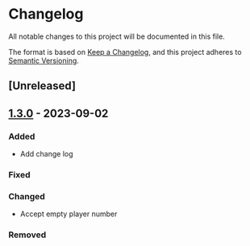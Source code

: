 # Changelog

All notable changes to this project will be documented in this file.

The format is based on [Keep a Changelog](https://keepachangelog.com/en/1.0.0/),
and this project adheres to [Semantic Versioning](https://semver.org/spec/v2.0.0.html).

## [Unreleased]

## [1.3.0] - 2023-09-02

### Added

- Add change log

### Fixed

### Changed

- Accept empty player number

### Removed

[1.3.0]: https://github.com/niesfutbol/tidy_ball/compare/v1.2.0...v1.3.0